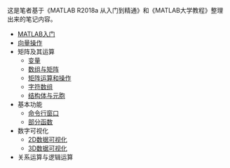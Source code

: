 ﻿<!-- 为方便整体转移起见，本部分所有内容采用相对链接 -->
这是笔者基于《MATLAB R2018a 从入门到精通》和《MATLAB大学教程》整理出来的笔记内容。
+ [MATLAB入门](Beginning)
+ [向量操作](Array_Operation)
+ 矩阵及其运算
  + [变量](Matrix_and_Operation/Variables)
  + [数组与矩阵](Matrix_and_Operation/Matrices)
  + [矩阵运算和操作](Matrix_and_Operation/Matrix_Operations)
  + [字符数组](Matrix_and_Operation/Character_Arrays)
  + [结构体与元胞](Matrix_and_Operation/Struct_and_Cell)
+ 基本功能
  + [命令行窗口](Basic_Function_of_MATLAB/Commands)
  + [部分函数](Basic_Function_of_MATLAB/Partial_Function)
+ 数字可视化
  + [2D数据可视化](Data_Visualization/2D_Data_Visualization)
  + [3D数据可视化](Data_Visualization/3D_Data_Visualization)
+ 关系运算与逻辑运算
